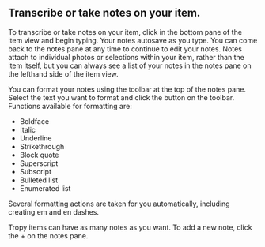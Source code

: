 ## Transcribe or take notes on your item.

To transcribe or take notes on your item, click in the bottom pane of the item view and begin typing. Your notes autosave as you type. You can come back to the notes pane at any time to continue to edit your notes. Notes attach to individual photos or selections within your item, rather than the item itself, but you can always see a list of your notes in the notes pane on the lefthand side of the item view.

You can format your notes using the toolbar at the top of the notes pane. Select the text you want to format and click the button on the toolbar. Functions available for formatting are:

* Boldface
* Italic
* Underline
* Strikethrough
* Block quote
* Superscript
* Subscript
* Bulleted list
* Enumerated list

Several formatting actions are taken for you automatically, including creating em and en dashes.

Tropy items can have as many notes as you want. To add a new note, click the + on the notes pane.

